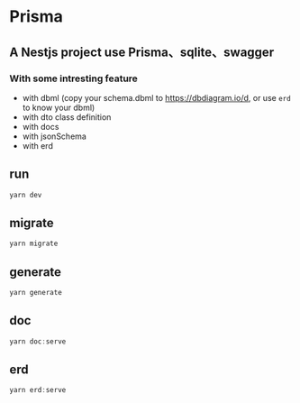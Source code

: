 # Prisma
## A Nestjs project use Prisma、sqlite、swagger
### With some intresting feature
- with dbml (copy your schema.dbml to https://dbdiagram.io/d, or use `erd` to know your dbml)
- with dto class definition
- with docs
- with jsonSchema
- with erd

## run
``` js
yarn dev
```

## migrate
``` js
yarn migrate
```

## generate
``` js
yarn generate
```

## doc
``` js
yarn doc:serve
```

## erd
``` js
yarn erd:serve
```
